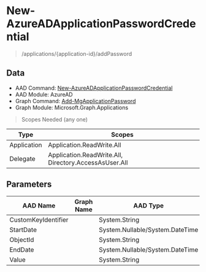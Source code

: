 # New-AzureADApplicationPasswordCredential

> /applications/{application-id}/addPassword

## Data

+ AAD Command: [New-AzureADApplicationPasswordCredential](https://docs.microsoft.com/en-us/powershell/module/AzureAD/New-AzureADApplicationPasswordCredential)
+ AAD Module: AzureAD
+ Graph Command: [Add-MgApplicationPassword](https://docs.microsoft.com/en-us/powershell/module/Microsoft.Graph.Applications/Add-MgApplicationPassword)
+ Graph Module: Microsoft.Graph.Applications

> Scopes Needed (any one)

|Type|Scopes|
|---|---|
|Application|Application.ReadWrite.All|
|Delegate|Application.ReadWrite.All, Directory.AccessAsUser.All|

## Parameters

|AAD Name|Graph Name|AAD Type|Graph Type|Infos|
|---|---|---|---|---|
|CustomKeyIdentifier||System.String|||
|StartDate||System.Nullable/System.DateTime|||
|ObjectId||System.String|||
|EndDate||System.Nullable/System.DateTime|||
|Value||System.String|||

